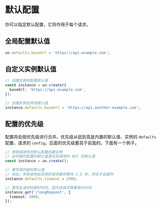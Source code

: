 # 默认配置

你可以指定默认配置，它将作用于每个请求。

## 全局配置默认值

```ts
un.defaults.baseUrl = 'https://api.example.com';
```

## 自定义实例默认值

```ts
// 创建实例时配置默认值
const instance = un.create({
  baseUrl: 'https://api.example.com',
});

// 创建实例后修改默认值
instance.defaults.baseUrl = 'https://api.another-example.com';
```

## 配置的优先级

配置将会按优先级进行合并。优先级从低到高是内置的默认值、实例的 `defaults` 配置、请求的 `config`。后面的优先级要高于前面的。下面有一个例子。

```ts
// 使用库提供的默认配置创建实例
// 此时超时配置的默认值是实际调用的 API 的默认值
const instance = un.create();

// 重写库的超时默认值
// 现在，所有使用此实例的请求都将等待 2.5 秒，然后才会超时
instance.defaults.timeout = 2500;

// 重写此请求的超时时间，因为该请求需要很长时间
instance.get('/longRequest', {
  timeout: 5000,
});
```
